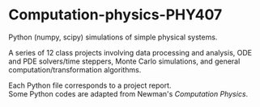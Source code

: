 # Computation-physics-PHY407
Python (numpy, scipy) simulations of simple physical systems.<br />

A series of 12 class projects involving data processing and analysis, ODE and PDE solvers/time steppers, Monte Carlo simulations, and general computation/transformation algorithms. <br />

Each Python file corresponds to a project report. <br />
Some Python codes are adapted from Newman's _Computation Physics_.
